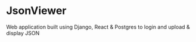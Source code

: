# JsonViewer
 Web application built using Django, React &amp; Postgres to login and upload &amp; display JSON
